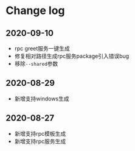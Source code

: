 # Change log

## 2020-09-10

* rpc greet服务一键生成
* 修复相对路径生成rpc服务package引入错误bug
* 移除`--shared`参数

## 2020-08-29

* 新增支持windows生成

## 2020-08-27

* 新增支持rpc模板生成
* 新增支持rpc服务生成
